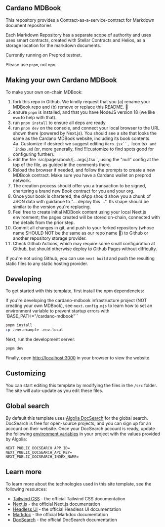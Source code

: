 ## Cardano MDBook

This repository provides a Contract-as-a-service-contract for Markdown document repositories

Each Markdown Repository has a separate scope of authority and uses uses smart contracts, created with Stellar Contracts and Helios, as a storage location for the markdown documents.

Currently running on Preprod testnet.

Please use `pnpm`, not `npm`.  

## Making your own Cardano MDBook

To make your own on-chain MDBook:

  1.  fork this repo in Github.  We kindly request that you (a) rename your MDBook repo and (b) remove or replace this README. :pray:
  2.  ensure `pnpm` is installed, and that you have NodeJS version 18 (we like `nvm` to help with that).
  3.  run `pnpm install` to ensure all deps are ready  
  4.  run `pnpm dev` on the console, and connect your local browser to the URL shown there (powered by Next.js).  You should see a site that looks the same as the Cardano MDBook website, including its book contents.  
  4a.  Customize if desired: we suggest editing `Hero.jsx``, `Icon.tsx`` and `index.md`` (or,  more generally, find !!!customize to find spots good for configuring further).
  5.  edit the file `src/pages/book/[...args].tsx``, using the "null" config at the top of the file, as guided in the comments there.
  6. Reload the browser if needed, and follow the prompts to create a new MDBook contract.  Make sure you have a Cardano wallet on preprod network.
  7. The creation process should offer you a transaction to be signed, chartering a brand new Book contract for you and your org.
  8.  Once your book is chartered, the dApp should show you a chunk of JSON data with guidance to "... deploy this ...".  Its shape should be similar to the version you're replacing.
  9.  Feel free to create initial MDBook content using your local Next.js environment; the pages created will be stored on-chain, connected with the details from the prior step.
  10.  Commit all changes in git, and push to your forked repository (whose name SHOULD NOT be the same as our repo name :pray:) to Github or another repository storage provider.
  11.  Check Github Actions, which may require some small configuration at Github, but should otherwise deploy to Github Pages without difficulty.
  
  If you're not using Github, you can use `next build` and push the resulting static files to any static hosting provider.

## Developing

To get started with this template, first install the npm dependencies:

If you're developing the cardano-mdbook infrastructure project (NOT creating your own MDBook), see `next.config.mjs` to learn how to set an environment variable to prevent startup errors with `BASE_PATH="/cardano-mdbook"``

```bash
pnpm install
cp .env.example .env.local
```

Next, run the development server:

```bash
pnpm dev
```

Finally, open [http://localhost:3000](http://localhost:3000) in your browser to view the website.

## Customizing

You can start editing this template by modifying the files in the `/src` folder. The site will auto-update as you edit these files.

## Global search

By default this template uses [Algolia DocSearch](https://docsearch.algolia.com) for the global search. DocSearch is free for open-source projects, and you can sign up for an account on their website. Once your DocSearch account is ready, update the following [environment variables](https://nextjs.org/docs/basic-features/environment-variables) in your project with the values provided by Algolia:

```
NEXT_PUBLIC_DOCSEARCH_APP_ID=
NEXT_PUBLIC_DOCSEARCH_API_KEY=
NEXT_PUBLIC_DOCSEARCH_INDEX_NAME=
```

## Learn more

To learn more about the technologies used in this site template, see the following resources:

- [Tailwind CSS](https://tailwindcss.com/docs) - the official Tailwind CSS documentation
- [Next.js](https://nextjs.org/docs) - the official Next.js documentation
- [Headless UI](https://headlessui.dev) - the official Headless UI documentation
- [Markdoc](https://markdoc.io) - the official Markdoc documentation
- [DocSearch](https://docsearch.algolia.com) - the official DocSearch documentation
